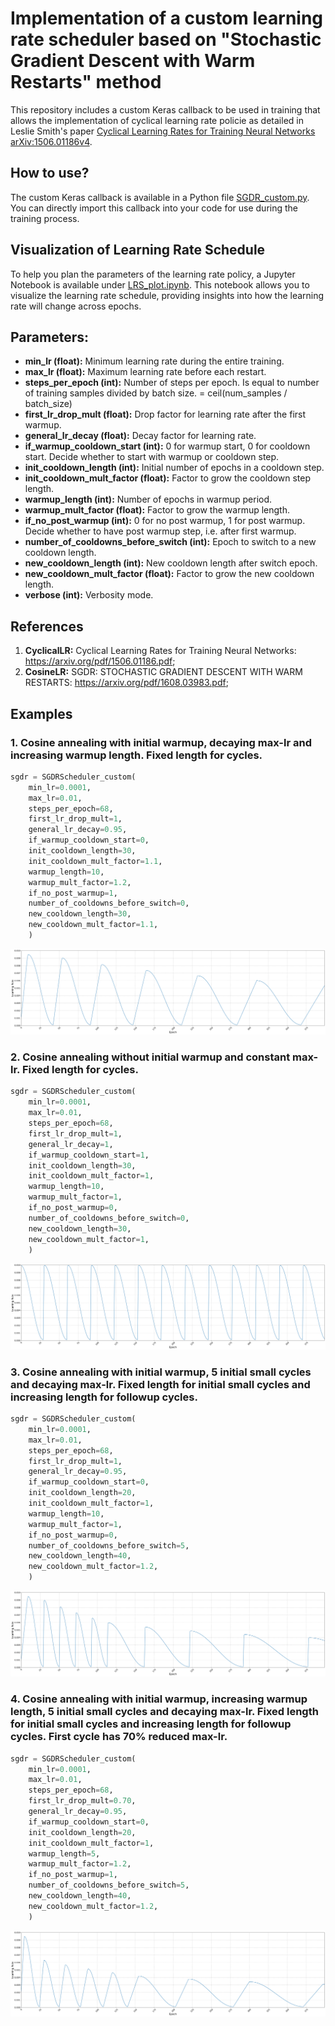 # Implementation of a custom learning rate scheduler based on "Stochastic Gradient Descent with Warm Restarts" method
This repository includes a custom Keras callback to be used in training that allows the implementation of cyclical learning rate policie as detailed in Leslie Smith's paper [Cyclical Learning Rates for Training Neural Networks
arXiv:1506.01186v4](https://arxiv.org/abs/1506.01186 "Title"). 

## How to use?
The custom Keras callback is available in a Python file [SGDR_custom.py](./src/SGDR_custom.py). You can directly import this callback into your code for use during the training process.

## Visualization of Learning Rate Schedule
To help you plan the parameters of the learning rate policy, a Jupyter Notebook is available under [LRS_plot.ipynb](./TEST/LRS_plot.ipynb). This notebook allows you to visualize the learning rate schedule, providing insights into how the learning rate will change across epochs.

## Parameters:
- **min_lr (float):** Minimum learning rate during the entire training.
- **max_lr (float):** Maximum learning rate before each restart.
- **steps_per_epoch (int):** Number of steps per epoch. Is equal to number of training samples divided by batch size. = ceil(num_samples / batch_size)
- **first_lr_drop_mult (float):** Drop factor for learning rate after the first warmup.
- **general_lr_decay (float):** Decay factor for learning rate.
- **if_warmup_cooldown_start (int):** 0 for warmup start, 0 for cooldown start. Decide whether to start with warmup or cooldown step.
- **init_cooldown_length (int):** Initial number of epochs in a cooldown step.
- **init_cooldown_mult_factor (float):** Factor to grow the cooldown step length.
- **warmup_length (int):** Number of epochs in warmup period.
- **warmup_mult_factor (float):** Factor to grow the warmup length.
- **if_no_post_warmup (int):** 0 for no post warmup, 1 for post warmup. Decide whether to have post warmup step, i.e. after first warmup.
- **number_of_cooldowns_before_switch (int):** Epoch to switch to a new cooldown length.
- **new_cooldown_length (int):** New cooldown length after switch epoch.
- **new_cooldown_mult_factor (float):** Factor to grow the new cooldown length.
- **verbose (int):** Verbosity mode.

## References
  1. **CyclicalLR:** Cyclical Learning Rates for Training Neural Networks: https://arxiv.org/pdf/1506.01186.pdf;
  2. **CosineLR:** SGDR: STOCHASTIC GRADIENT DESCENT WITH WARM RESTARTS: https://arxiv.org/pdf/1608.03983.pdf;

## Examples

### 1. Cosine annealing with initial warmup, decaying max-lr and increasing warmup length. Fixed length for cycles.
```python
sgdr = SGDRScheduler_custom(
    min_lr=0.0001, 
    max_lr=0.01, 
    steps_per_epoch=68,
    first_lr_drop_mult=1,
    general_lr_decay=0.95, 
    if_warmup_cooldown_start=0,
    init_cooldown_length=30,
    init_cooldown_mult_factor=1.1,
    warmup_length=10,
    warmup_mult_factor=1.2,
    if_no_post_warmup=1,
    number_of_cooldowns_before_switch=0,
    new_cooldown_length=30,
    new_cooldown_mult_factor=1.1,
    )
```
![example1](./TEST/LRS_1.png "example1")
### 2. Cosine annealing without initial warmup and constant max-lr. Fixed length for cycles.
```python
sgdr = SGDRScheduler_custom(
    min_lr=0.0001, 
    max_lr=0.01, 
    steps_per_epoch=68,
    first_lr_drop_mult=1,
    general_lr_decay=1, 
    if_warmup_cooldown_start=1,
    init_cooldown_length=30,
    init_cooldown_mult_factor=1,
    warmup_length=10,
    warmup_mult_factor=1,
    if_no_post_warmup=0,
    number_of_cooldowns_before_switch=0,
    new_cooldown_length=30,
    new_cooldown_mult_factor=1,
    )
```
![example2](./TEST/LRS_2.png "example2")
### 3. Cosine annealing with initial warmup, 5 initial small cycles and decaying max-lr. Fixed length for initial small cycles and increasing length for followup cycles.
```python
sgdr = SGDRScheduler_custom(
    min_lr=0.0001, 
    max_lr=0.01, 
    steps_per_epoch=68,
    first_lr_drop_mult=1,
    general_lr_decay=0.95, 
    if_warmup_cooldown_start=0,
    init_cooldown_length=20,
    init_cooldown_mult_factor=1,
    warmup_length=10,
    warmup_mult_factor=1,
    if_no_post_warmup=0,
    number_of_cooldowns_before_switch=5,
    new_cooldown_length=40,
    new_cooldown_mult_factor=1.2,
    )
```
![example3](./TEST/LRS_3.png "example3")
### 4. Cosine annealing with initial warmup, increasing warmup length, 5 initial small cycles and decaying max-lr. Fixed length for initial small cycles and increasing length for followup cycles. First cycle has 70% reduced max-lr.
```python
sgdr = SGDRScheduler_custom(
    min_lr=0.0001, 
    max_lr=0.01, 
    steps_per_epoch=68,
    first_lr_drop_mult=0.70,
    general_lr_decay=0.95, 
    if_warmup_cooldown_start=0,
    init_cooldown_length=20,
    init_cooldown_mult_factor=1,
    warmup_length=5,
    warmup_mult_factor=1.2,
    if_no_post_warmup=1,
    number_of_cooldowns_before_switch=5,
    new_cooldown_length=40,
    new_cooldown_mult_factor=1.2,
    )
```
![example4](./TEST/LRS_4.png "example4")
